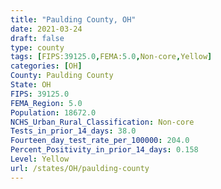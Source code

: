 ```yaml
---
title: "Paulding County, OH"
date: 2021-03-24
draft: false
type: county
tags: [FIPS:39125.0,FEMA:5.0,Non-core,Yellow]
categories: [OH]
County: Paulding County
State: OH
FIPS: 39125.0
FEMA_Region: 5.0
Population: 18672.0
NCHS_Urban_Rural_Classification: Non-core
Tests_in_prior_14_days: 38.0
Fourteen_day_test_rate_per_100000: 204.0
Percent_Positivity_in_prior_14_days: 0.158
Level: Yellow
url: /states/OH/paulding-county
---
```



